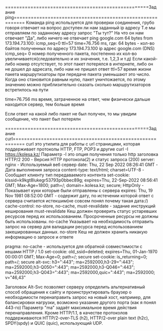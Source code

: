 ===================================================Задание ping==========================================================
Команда ping используется для проверки соединения, грубо говоря отвечает на вопрос доступен ли нам заданный ip адресу
Т.е мы отправляем по заданному адресу запрос "Ты тут?" На что он нам отвечает "Да", либо ничего не отвечает
ping google.com 
64 bytes from 173.194.73.100: icmp_seq=0 ttl=57 time=76.756 ms, где:
64 bytes - кол-во байтов полученных по адресу
173.194.73.100 ip адрес google.com (DNS)
icmp_seq= 0 номер полученного пакета, постепенно их кол-во увеличивается(следовательно и их значения, т.е. 1,2,3 и т.д)
Если какой-либо номер отсутствует, то этот пакет потерялся в интернете, либо он не дошел до адресата, либо нам не пришел ответ
ttl=57 время жизни пакета маршрутизаторы при передаче пакета уменьшают это число. Когда оно становится равным нулю, пакет уничтожается, по этому значению можно приблизительно сказать сколько маршрутизаторов встретилось на пути

time=76.756 ms время, затраченное на ответ, чем физически дальше находится сервер, тем больше время

Если ответ на какой либо пакет не был получен, то мы увидим сообщение, что пакет был потерялн

===================================================Задание curl==========================================================
curl это утилита для работы с url страницами, которая поддерживает протоколы HTTP, FTP, POP3 и другие
curl -I https://kolesa.kz/
Параметр -I это опция получения только http заголовка                                  
HTTP/2 200 - Версия HTTP протокола(2) и статус запроса (200)
server: nginx - Используемый веб сервер
date: Thu, 22 Sep 2022 08:26:41 GMT - Дата выполнения запроса
content-type: text/html; charset=UTF-8 - Сообщает клиенту тип передаваемого контента
set-cookie: klssid=k9kgt8lukegr53793p0bbec89g; expires=Thu, 22-Sep-2022 08:56:41 GMT; Max-Age=1800; path=/; domain=.kolesa.kz; secure; HttpOnly - Показывает куки которые были отправлены с сервера
expires: Thu, 19 Nov 1981 08:52:00 GMT - содержит дату, по истечении которой ответ с сервера считается истекшим(не совсем понял почему такая дата:/)
cache-control: no-store, no-cache, must-revalidate - задание инструкций кеширования
must-revalidate
Кеш должен проверить статус устаревших ресурсов перед их использованием. Просроченные ресурсы не должны быть использованы.
no-cache
Указывает на необходимость отправить запрос на сервер для валидации ресурса перед использованием закешированных данных.
no-store
Кеш не должен хранить никакую информацию о запросе и ответе


pragma: no-cache - используется для обратной совместимости с кешами HTTP / 1.0
set-cookie: old_ssid=deleted; expires=Thu, 01-Jan-1970 00:00:01 GMT; Max-Age=0; path=/; secure
set-cookie: is_returning=0; path=/; secure
alt-svc: h3=":443"; ma=2592000,h3-29=":443"; ma=2592000,h3-Q050=":443"; ma=2592000,h3-Q046=":443"; ma=2592000,h3-Q043=":443"; ma=2592000,quic=":443"; ma=2592000; v="46,43"

Заголовок Alt-Svc позволяет серверу определить альтернативный способ обращения к сайту и проинструктировать браузер о необходимости перенаправить запрос на новый хост, например, для балансировки нагрузки, возможно указание другого порта (как я понял 443-го)
Параметр "ma" задаёт максимальное время действия перенаправления. Кроме HTTP/1.1, в качестве протоколов поддерживаются HTTP/2-over-TLS (h2), HTTP/2-over plain text (h2c), SPDY(spdy) и QUIC (quic), использующий UDP.